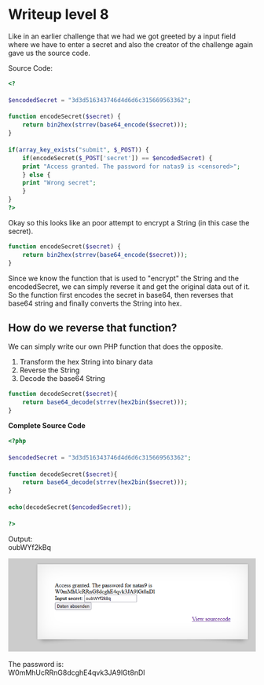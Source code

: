 # Writeup level 8
Like in an earlier challenge that we had we got greeted by a input field where we have to enter a secret and also the creator of the challenge again gave us the source code.

Source Code:

```php
<?

$encodedSecret = "3d3d516343746d4d6d6c315669563362";

function encodeSecret($secret) {
    return bin2hex(strrev(base64_encode($secret)));
}

if(array_key_exists("submit", $_POST)) {
    if(encodeSecret($_POST['secret']) == $encodedSecret) {
    print "Access granted. The password for natas9 is <censored>";
    } else {
    print "Wrong secret";
    }
}
?>
```

Okay so this looks like an poor attempt to encrypt a String (in this case the secret).

```php
function encodeSecret($secret) {
    return bin2hex(strrev(base64_encode($secret)));
}
```
Since we know the function that is used to "encrypt" the String and the encodedSecret, we can simply reverse it and get the original data out of it.  
So the function first encodes the secret in base64, then reverses that base64 string and finally converts the String into hex.  

## How do we reverse that function?
We can simply write our own PHP function that does the opposite.  

1. Transform the hex String into binary data
2. Reverse the String
3. Decode the base64 String

```php
function decodeSecret($secret){
	return base64_decode(strrev(hex2bin($secret)));
}
```

**Complete Source Code**
```php
<?php

$encodedSecret = "3d3d516343746d4d6d6c315669563362";

function decodeSecret($secret){
	return base64_decode(strrev(hex2bin($secret)));
}

echo(decodeSecret($encodedSecret));

?>
```

Output:  
oubWYf2kBq

![](natas8.png) 

The password is:  
W0mMhUcRRnG8dcghE4qvk3JA9lGt8nDl

